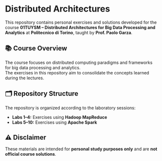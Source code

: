 # Distributed Architectures

This repository contains personal exercises and solutions developed for the course **01TUYSM – Distributed Architectures for Big Data Processing and Analytics** at **Politecnico di Torino**, taught by **Prof. Paolo Garza**.

## 📚 Course Overview
The course focuses on distributed computing paradigms and frameworks for big data processing and analytics.  
The exercises in this repository aim to consolidate the concepts learned during the lectures.

## 🗂️ Repository Structure
The repository is organized according to the laboratory sessions:

- **Labs 1–4:** Exercises using **Hadoop MapReduce**
- **Labs 5–10:** Exercises using **Apache Spark**

## ⚠️ Disclaimer
These materials are intended for **personal study purposes only** and are **not official course solutions**.
